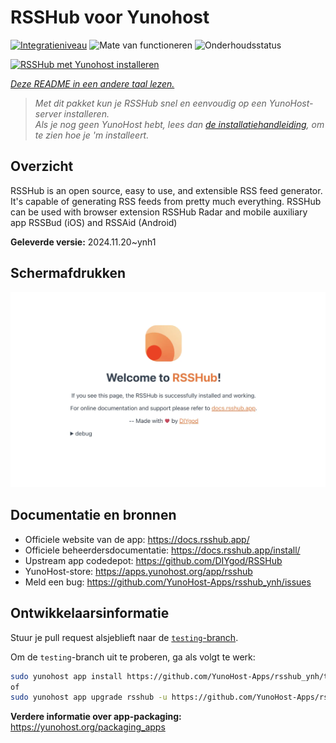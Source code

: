 <!--
NB: Deze README is automatisch gegenereerd door <https://github.com/YunoHost/apps/tree/master/tools/readme_generator>
Hij mag NIET handmatig aangepast worden.
-->

# RSSHub voor Yunohost

[![Integratieniveau](https://dash.yunohost.org/integration/rsshub.svg)](https://ci-apps.yunohost.org/ci/apps/rsshub/) ![Mate van functioneren](https://ci-apps.yunohost.org/ci/badges/rsshub.status.svg) ![Onderhoudsstatus](https://ci-apps.yunohost.org/ci/badges/rsshub.maintain.svg)

[![RSSHub met Yunohost installeren](https://install-app.yunohost.org/install-with-yunohost.svg)](https://install-app.yunohost.org/?app=rsshub)

*[Deze README in een andere taal lezen.](./ALL_README.md)*

> *Met dit pakket kun je RSSHub snel en eenvoudig op een YunoHost-server installeren.*  
> *Als je nog geen YunoHost hebt, lees dan [de installatiehandleiding](https://yunohost.org/install), om te zien hoe je 'm installeert.*

## Overzicht

RSSHub is an open source, easy to use, and extensible RSS feed generator. It's capable of generating RSS feeds from pretty much everything. RSSHub can be used with browser extension RSSHub Radar and mobile auxiliary app RSSBud (iOS) and RSSAid (Android)


**Geleverde versie:** 2024.11.20~ynh1

## Schermafdrukken

![Schermafdrukken van RSSHub](./doc/screenshots/screenshot.png)

## Documentatie en bronnen

- Officiele website van de app: <https://docs.rsshub.app/>
- Officiele beheerdersdocumentatie: <https://docs.rsshub.app/install/>
- Upstream app codedepot: <https://github.com/DIYgod/RSSHub>
- YunoHost-store: <https://apps.yunohost.org/app/rsshub>
- Meld een bug: <https://github.com/YunoHost-Apps/rsshub_ynh/issues>

## Ontwikkelaarsinformatie

Stuur je pull request alsjeblieft naar de [`testing`-branch](https://github.com/YunoHost-Apps/rsshub_ynh/tree/testing).

Om de `testing`-branch uit te proberen, ga als volgt te werk:

```bash
sudo yunohost app install https://github.com/YunoHost-Apps/rsshub_ynh/tree/testing --debug
of
sudo yunohost app upgrade rsshub -u https://github.com/YunoHost-Apps/rsshub_ynh/tree/testing --debug
```

**Verdere informatie over app-packaging:** <https://yunohost.org/packaging_apps>
